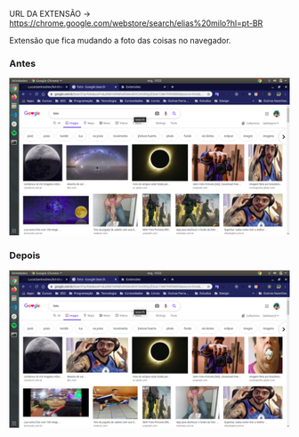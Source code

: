 URL DA EXTENSÃO -> https://chrome.google.com/webstore/search/elias%20milo?hl=pt-BR

Extensão que fica mudando a foto das coisas no navegador.

### Antes

<img src="./antes.png">

### Depois

<img src="./depois.png">
